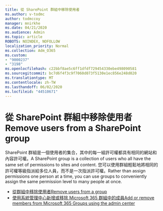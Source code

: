 ```yaml
---
title: 從 SharePoint 群組中移除使用者
ms.author: v-todmc
author: todmccoy
manager: mnirkhe
ms.date: 04/21/2020
ms.audience: Admin
ms.topic: article
ROBOTS: NOINDEX, NOFOLLOW
localization_priority: Normal
ms.collection: Adm_O365
ms.custom:
- "9000237"
- "3198"
ms.openlocfilehash: c22bbf8ae5c6ff1dfdf729454330ebe498090581
ms.sourcegitcommit: bc7d6f4f3c9f7060d073f5130e1ec856e248d020
ms.translationtype: MT
ms.contentlocale: zh-TW
ms.lasthandoff: 06/02/2020
ms.locfileid: "44510671"
---
```

# <a name="remove-users-from-a-sharepoint-group"></a><span data-ttu-id="0b74a-102">從 SharePoint 群組中移除使用者</span><span class="sxs-lookup"><span data-stu-id="0b74a-102">Remove users from a SharePoint group</span></span>

<span data-ttu-id="0b74a-103">SharePoint 群組是一個使用者的集合，其中的每一組許可權都具有相同的網站和內容許可權。</span><span class="sxs-lookup"><span data-stu-id="0b74a-103">A SharePoint group is a collection of users who all have the same set of permissions to sites and content.</span></span> <span data-ttu-id="0b74a-104">您可以使用群組輕鬆地將相同的許可權等級指派給多位人員，而不是一次指派許可權。</span><span class="sxs-lookup"><span data-stu-id="0b74a-104">Rather than assign permissions one person at a time, you can use groups to conveniently assign the same permission level to many people at once.</span></span>

- [<span data-ttu-id="0b74a-105">從群組中移除使用者</span><span class="sxs-lookup"><span data-stu-id="0b74a-105">Remove users from a group</span></span>](https://docs.microsoft.com/sharepoint/customize-sharepoint-site-permissions#remove-users-from-a-group)
- [<span data-ttu-id="0b74a-106">使用系統管理中心新增或移除 Microsoft 365 群組中的成員</span><span class="sxs-lookup"><span data-stu-id="0b74a-106">Add or remove members from Microsoft 365 Groups using the admin center</span></span>](https://docs.microsoft.com/microsoft-365/admin/create-groups/add-or-remove-members-from-groups)
